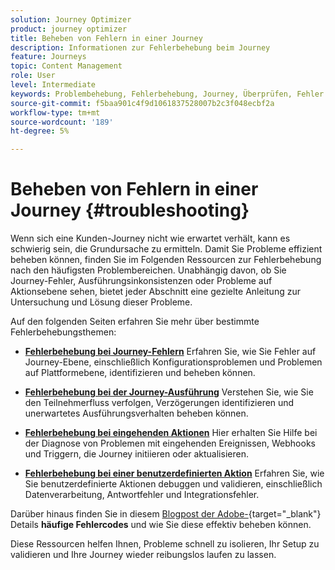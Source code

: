```yaml
---
solution: Journey Optimizer
product: journey optimizer
title: Beheben von Fehlern in einer Journey
description: Informationen zur Fehlerbehebung beim Journey
feature: Journeys
topic: Content Management
role: User
level: Intermediate
keywords: Problembehebung, Fehlerbehebung, Journey, Überprüfen, Fehler
source-git-commit: f5baa901c4f9d1061837528007b2c3f048ecbf2a
workflow-type: tm+mt
source-wordcount: '189'
ht-degree: 5%

---
```


# Beheben von Fehlern in einer Journey {#troubleshooting}

Wenn sich eine Kunden-Journey nicht wie erwartet verhält, kann es schwierig sein, die Grundursache zu ermitteln. Damit Sie Probleme effizient beheben können, finden Sie im Folgenden Ressourcen zur Fehlerbehebung nach den häufigsten Problembereichen. Unabhängig davon, ob Sie Journey-Fehler, Ausführungsinkonsistenzen oder Probleme auf Aktionsebene sehen, bietet jeder Abschnitt eine gezielte Anleitung zur Untersuchung und Lösung dieser Probleme.

Auf den folgenden Seiten erfahren Sie mehr über bestimmte Fehlerbehebungsthemen:

* **[Fehlerbehebung bei Journey-Fehlern](../building-journeys/troubleshooting.md)**
Erfahren Sie, wie Sie Fehler auf Journey-Ebene, einschließlich Konfigurationsproblemen und Problemen auf Plattformebene, identifizieren und beheben können.

* **[Fehlerbehebung bei der Journey-Ausführung](../building-journeys/troubleshooting-execution.md)**
Verstehen Sie, wie Sie den Teilnehmerfluss verfolgen, Verzögerungen identifizieren und unerwartetes Ausführungsverhalten beheben können.

* **[Fehlerbehebung bei eingehenden Aktionen](../building-journeys/troubleshooting-inbound.md)**
Hier erhalten Sie Hilfe bei der Diagnose von Problemen mit eingehenden Ereignissen, Webhooks und Triggern, die Journey initiieren oder aktualisieren.

* **[Fehlerbehebung bei einer benutzerdefinierten Aktion](../action/troubleshoot-custom-action.md)**
Erfahren Sie, wie Sie benutzerdefinierte Aktionen debuggen und validieren, einschließlich Datenverarbeitung, Antwortfehler und Integrationsfehler.

Darüber hinaus finden Sie in diesem [Blogpost der Adobe-](https://experienceleaguecommunities.adobe.com/t5/journey-optimizer-blogs/demystifying-adobe-journey-optimizer-error-codes-root-causes-and/ba-p/760884?profile.language=de){target="_blank"} Details **häufige Fehlercodes** und wie Sie diese effektiv beheben können.

Diese Ressourcen helfen Ihnen, Probleme schnell zu isolieren, Ihr Setup zu validieren und Ihre Journey wieder reibungslos laufen zu lassen.
